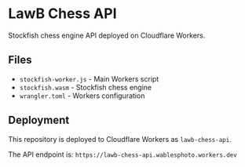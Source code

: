 # LawB Chess API

Stockfish chess engine API deployed on Cloudflare Workers.

## Files

- `stockfish-worker.js` - Main Workers script
- `stockfish.wasm` - Stockfish chess engine
- `wrangler.toml` - Workers configuration

## Deployment

This repository is deployed to Cloudflare Workers as `lawb-chess-api`.

The API endpoint is: `https://lawb-chess-api.wablesphoto.workers.dev` 